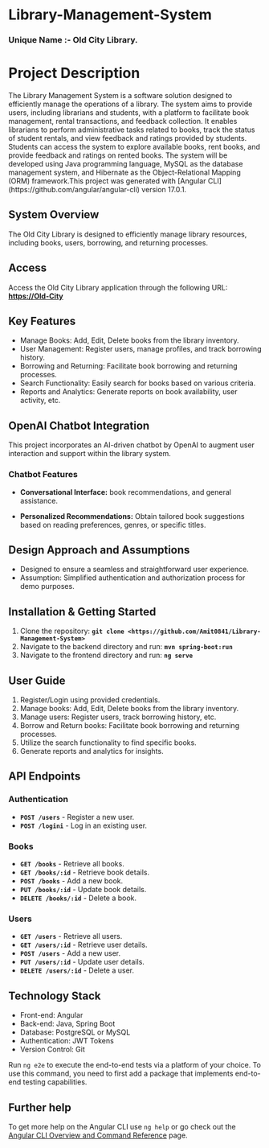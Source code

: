 # Library-Management-System
<h3>Unique Name :- Old City Library.</h3>
<h1> Project Description </h1>
The Library Management System is a software solution designed to efficiently manage the operations of a library. The system aims to provide users, including librarians and students, with a platform to facilitate book management, rental transactions, and feedback collection. It enables librarians to perform administrative tasks related to books, track the status of student rentals, and view feedback and ratings provided by students. Students can access the system to explore available books, rent books, and provide feedback and ratings on rented books. The system will be developed using Java programming language, MySQL as the database management system, and Hibernate as the Object-Relational Mapping (ORM) framework.This project was generated with [Angular CLI](https://github.com/angular/angular-cli) version 17.0.1.

## **System Overview**

The Old City Library is designed to efficiently manage library resources, including books, users, borrowing, and returning processes.

## **Access**

Access the Old City Library application through the following URL: **[https://Old-City](https://656caf96db89ad1fca415f32--fluffy-fenglisu-c76581.netlify.app/)**

## **Key Features**

- Manage Books: Add, Edit, Delete books from the library inventory.
- User Management: Register users, manage profiles, and track borrowing history.
- Borrowing and Returning: Facilitate book borrowing and returning processes.
- Search Functionality: Easily search for books based on various criteria.
- Reports and Analytics: Generate reports on book availability, user activity, etc.

## OpenAI Chatbot Integration

This project incorporates an AI-driven chatbot by OpenAI to augment user interaction and support within the library system.

### Chatbot Features

- **Conversational Interface:**  book recommendations, and general assistance.
  
- **Personalized Recommendations:** Obtain tailored book suggestions based on reading preferences, genres, or specific titles.

## **Design Approach and Assumptions**

- Designed to ensure a seamless and straightforward user experience.
- Assumption: Simplified authentication and authorization process for demo purposes.

## **Installation & Getting Started**

1. Clone the repository: **`git clone <https://github.com/Amit0841/Library-Management-System>`**
2. Navigate to the backend directory and run: **`mvn spring-boot:run`**
3. Navigate to the frontend directory and run: **`ng serve`**

## **User Guide**

1. Register/Login using provided credentials.
2. Manage books: Add, Edit, Delete books from the library inventory.
3. Manage users: Register users, track borrowing history, etc.
4. Borrow and Return books: Facilitate book borrowing and returning processes.
5. Utilize the search functionality to find specific books.
6. Generate reports and analytics for insights.

## **API Endpoints**

### **Authentication**

- **`POST /users`** - Register a new user.
- **`POST /logini`** - Log in an existing user.

### **Books**

- **`GET /books`** - Retrieve all books.
- **`GET /books/:id`** - Retrieve book details.
- **`POST /books`** - Add a new book.
- **`PUT /books/:id`** - Update book details.
- **`DELETE /books/:id`** - Delete a book.

### **Users**

- **`GET /users`** - Retrieve all users.
- **`GET /users/:id`** - Retrieve user details.
- **`POST /users`** - Add a new user.
- **`PUT /users/:id`** - Update user details.
- **`DELETE /users/:id`** - Delete a user.


## **Technology Stack**

- Front-end: Angular
- Back-end: Java, Spring Boot
- Database: PostgreSQL or MySQL
- Authentication: JWT Tokens
- Version Control: Git


Run `ng e2e` to execute the end-to-end tests via a platform of your choice. To use this command, you need to first add a package that implements end-to-end testing capabilities.

## Further help

To get more help on the Angular CLI use `ng help` or go check out the [Angular CLI Overview and Command Reference](https://angular.io/cli) page.
